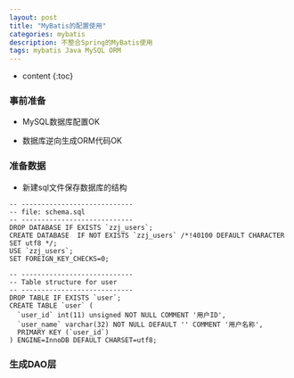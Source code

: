 ```yaml
---
layout: post
title: "MyBatis的配置使用"
categories: mybatis
description: 不整合Spring的MyBatis使用
tags: mybatis Java MySQL ORM
---
```


* content
{:toc}


### 事前准备

- MySQL数据库配置OK

- 数据库逆向生成ORM代码OK

### 准备数据

- 新建sql文件保存数据库的结构

```
-- ----------------------------
-- file: schema.sql
-- ----------------------------
DROP DATABASE IF EXISTS `zzj_users`;
CREATE DATABASE  IF NOT EXISTS `zzj_users` /*!40100 DEFAULT CHARACTER SET utf8 */;
USE `zzj_users`;
SET FOREIGN_KEY_CHECKS=0;

-- ----------------------------
-- Table structure for user
-- ----------------------------
DROP TABLE IF EXISTS `user`;
CREATE TABLE `user` (
  `user_id` int(11) unsigned NOT NULL COMMENT '用户ID',
  `user_name` varchar(32) NOT NULL DEFAULT '' COMMENT '用户名称',
  PRIMARY KEY (`user_id`)
) ENGINE=InnoDB DEFAULT CHARSET=utf8;
```


### 生成DAO层 